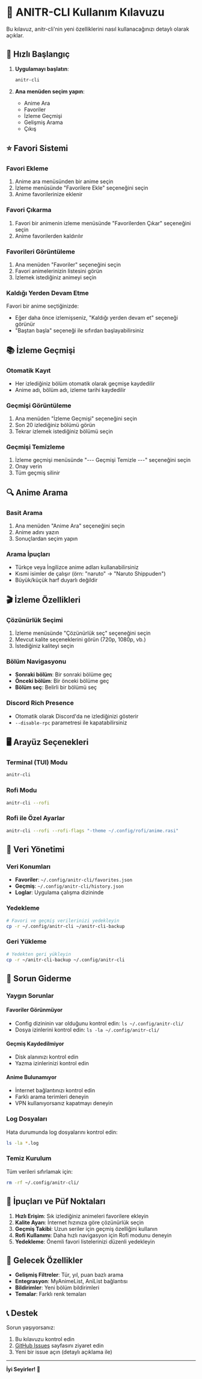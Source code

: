 # 📖 ANITR-CLI Kullanım Kılavuzu

Bu kılavuz, anitr-cli'nin yeni özelliklerini nasıl kullanacağınızı detaylı olarak açıklar.

## 🚀 Hızlı Başlangıç

1. **Uygulamayı başlatın**:
   ```bash
   anitr-cli
   ```

2. **Ana menüden seçim yapın**:
   - Anime Ara
   - Favoriler
   - İzleme Geçmişi
   - Gelişmiş Arama
   - Çıkış

## ⭐ Favori Sistemi

### Favori Ekleme
1. Anime ara menüsünden bir anime seçin
2. İzleme menüsünde "Favorilere Ekle" seçeneğini seçin
3. Anime favorilerinize eklenir

### Favori Çıkarma
1. Favori bir animenin izleme menüsünde "Favorilerden Çıkar" seçeneğini seçin
2. Anime favorilerden kaldırılır

### Favorileri Görüntüleme
1. Ana menüden "Favoriler" seçeneğini seçin
2. Favori animelerinizin listesini görün
3. İzlemek istediğiniz animeyi seçin

### Kaldığı Yerden Devam Etme
Favori bir anime seçtiğinizde:
- Eğer daha önce izlemişseniz, "Kaldığı yerden devam et" seçeneği görünür
- "Baştan başla" seçeneği ile sıfırdan başlayabilirsiniz

## 📚 İzleme Geçmişi

### Otomatik Kayıt
- Her izlediğiniz bölüm otomatik olarak geçmişe kaydedilir
- Anime adı, bölüm adı, izleme tarihi kaydedilir

### Geçmişi Görüntüleme
1. Ana menüden "İzleme Geçmişi" seçeneğini seçin
2. Son 20 izlediğiniz bölümü görün
3. Tekrar izlemek istediğiniz bölümü seçin

### Geçmişi Temizleme
1. İzleme geçmişi menüsünde "--- Geçmişi Temizle ---" seçeneğini seçin
2. Onay verin
3. Tüm geçmiş silinir

## 🔍 Anime Arama

### Basit Arama
1. Ana menüden "Anime Ara" seçeneğini seçin
2. Anime adını yazın
3. Sonuçlardan seçim yapın

### Arama İpuçları
- Türkçe veya İngilizce anime adları kullanabilirsiniz
- Kısmi isimler de çalışır (örn: "naruto" → "Naruto Shippuden")
- Büyük/küçük harf duyarlı değildir

## 🎬 İzleme Özellikleri

### Çözünürlük Seçimi
1. İzleme menüsünde "Çözünürlük seç" seçeneğini seçin
2. Mevcut kalite seçeneklerini görün (720p, 1080p, vb.)
3. İstediğiniz kaliteyi seçin

### Bölüm Navigasyonu
- **Sonraki bölüm**: Bir sonraki bölüme geç
- **Önceki bölüm**: Bir önceki bölüme geç
- **Bölüm seç**: Belirli bir bölümü seç

### Discord Rich Presence
- Otomatik olarak Discord'da ne izlediğinizi gösterir
- `--disable-rpc` parametresi ile kapatabilirsiniz

## 🖥️ Arayüz Seçenekleri

### Terminal (TUI) Modu
```bash
anitr-cli
```

### Rofi Modu
```bash
anitr-cli --rofi
```

### Rofi ile Özel Ayarlar
```bash
anitr-cli --rofi --rofi-flags "-theme ~/.config/rofi/anime.rasi"
```

## 📁 Veri Yönetimi

### Veri Konumları
- **Favoriler**: `~/.config/anitr-cli/favorites.json`
- **Geçmiş**: `~/.config/anitr-cli/history.json`
- **Loglar**: Uygulama çalışma dizininde

### Yedekleme
```bash
# Favori ve geçmiş verilerinizi yedekleyin
cp -r ~/.config/anitr-cli ~/anitr-cli-backup
```

### Geri Yükleme
```bash
# Yedekten geri yükleyin
cp -r ~/anitr-cli-backup ~/.config/anitr-cli
```

## 🔧 Sorun Giderme

### Yaygın Sorunlar

#### Favoriler Görünmüyor
- Config dizininin var olduğunu kontrol edin: `ls ~/.config/anitr-cli/`
- Dosya izinlerini kontrol edin: `ls -la ~/.config/anitr-cli/`

#### Geçmiş Kaydedilmiyor
- Disk alanınızı kontrol edin
- Yazma izinlerinizi kontrol edin

#### Anime Bulunamıyor
- İnternet bağlantınızı kontrol edin
- Farklı arama terimleri deneyin
- VPN kullanıyorsanız kapatmayı deneyin

### Log Dosyaları
Hata durumunda log dosyalarını kontrol edin:
```bash
ls -la *.log
```

### Temiz Kurulum
Tüm verileri sıfırlamak için:
```bash
rm -rf ~/.config/anitr-cli/
```

## 🎯 İpuçları ve Püf Noktaları

1. **Hızlı Erişim**: Sık izlediğiniz animeleri favorilere ekleyin
2. **Kalite Ayarı**: İnternet hızınıza göre çözünürlük seçin
3. **Geçmiş Takibi**: Uzun seriler için geçmiş özelliğini kullanın
4. **Rofi Kullanımı**: Daha hızlı navigasyon için Rofi modunu deneyin
5. **Yedekleme**: Önemli favori listelerinizi düzenli yedekleyin

## 🔮 Gelecek Özellikler

- **Gelişmiş Filtreler**: Tür, yıl, puan bazlı arama
- **Entegrasyon**: MyAnimeList, AniList bağlantısı
- **Bildirimler**: Yeni bölüm bildirimleri
- **Temalar**: Farklı renk temaları

## 📞 Destek

Sorun yaşıyorsanız:
1. Bu kılavuzu kontrol edin
2. [GitHub Issues](https://github.com/xeyossr/anitr-cli/issues) sayfasını ziyaret edin
3. Yeni bir issue açın (detaylı açıklama ile)

---

**İyi Seyirler! 🍿**
